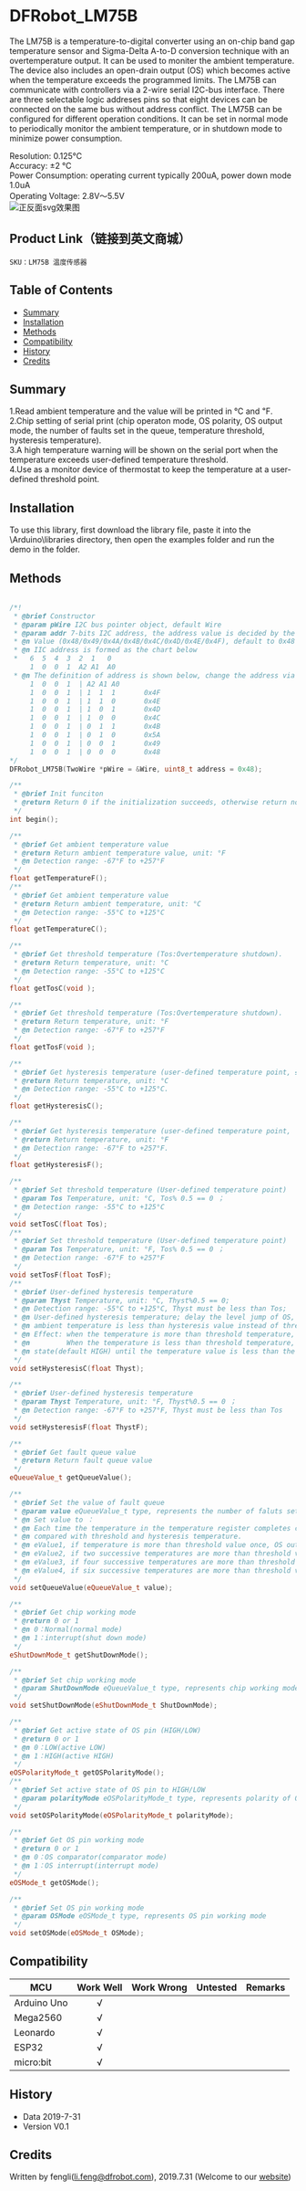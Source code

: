 # DFRobot_LM75B
The LM75B is a temperature-to-digital converter using an on-chip band gap temperature sensor and Sigma-Delta A-to-D conversion technique with an overtemperature output. It can be used to moniter the ambient temperature. The device also includes an open-drain output (OS) which becomes active when the temperature exceeds the programmed limits. The LM75B can communicate with controllers via a 2-wire serial I2C-bus interface. There are three selectable logic addreses pins so that eight devices can be connected on the same bus without address conflict. The LM75B can be configured for different operation conditions. It can be set in normal mode to periodically monitor the ambient temperature, or in shutdown mode to minimize power consumption. <br>

  Resolution: 0.125°C <br>
  Accuracy: ±2 °C <br>
  Power Consumption: operating current typically 200uA, power down mode 1.0uA <br>
  Operating Voltage: 2.8V～5.5V<br>
![正反面svg效果图](https://github.com/ouki-wang/DFRobot_Sensor/raw/master/resources/images/SEN0245svg1.png)

## Product Link（链接到英文商城）
    SKU：LM75B 温度传感器
   
## Table of Contents

* [Summary](#summary)
* [Installation](#installation)
* [Methods](#methods)
* [Compatibility](#compatibility)
* [History](#history)
* [Credits](#credits)

## Summary

   1.Read ambient temperature and the value will be printed in ℃ and ℉. <br>
   2.Chip setting of serial print (chip operaton mode, OS polarity, OS output mode, the number of faults set in the queue, temperature threshold, hysteresis temperature). <br>
   3.A high temperature warning will be shown on the serial port when the temperature exceeds user-defined temperature threshold.<br>
   4.Use as a monitor device of thermostat to keep the temperature at a user-defined threshold point.<br>

## Installation

To use this library, first download the library file, paste it into the \Arduino\libraries directory, then open the examples folder and run the demo in the folder.

## Methods

```C++
    
/*!
 * @brief Constructor
 * @param pWire I2C bus pointer object, default Wire
 * @param addr 7-bits I2C address, the address value is decided by the first three bits.
 * @n Value (0x48/0x49/0x4A/0x4B/0x4C/0x4D/0x4E/0x4F), default to 0x48
 * @n IIC address is formed as the chart below 
 *   6  5  4  3  2  1   0
     1  0  0  1  A2 A1  A0
 * @n The definition of address is shown below, change the address via jumper: defaut 0x48
     1  0  0  1  | A2 A1 A0
     1  0  0  1  | 1  1  1       0x4F
     1  0  0  1  | 1  1  0       0x4E
     1  0  0  1  | 1  0  1       0x4D
     1  0  0  1  | 1  0  0       0x4C
     1  0  0  1  | 0  1  1       0x4B
     1  0  0  1  | 0  1  0       0x5A
     1  0  0  1  | 0  0  1       0x49
     1  0  0  1  | 0  0  0       0x48
*/
DFRobot_LM75B(TwoWire *pWire = &Wire, uint8_t address = 0x48); 

/**
 * @brief Init funciton
 * @return Return 0 if the initialization succeeds, otherwise return non-zero and error code.
 */
int begin();

/**
 * @brief Get ambient temperature value 
 * @return Return ambient temperature value, unit: °F
 * @n Detection range: -67°F to +257°F
 */
float getTemperatureF();
/**
 * @brief Get ambient temperature value
 * @return Return ambient temperature, unit: °C
 * @n Detection range: -55°C to +125°C
 */
float getTemperatureC();

/**
 * @brief Get threshold temperature (Tos:Overtemperature shutdown).
 * @return Return temperature, unit: °C
 * @n Detection range: -55°C to +125°C
 */
float getTosC(void );

/**
 * @brief Get threshold temperature (Tos:Overtemperature shutdown).
 * @return Return temperature, unit: °F
 * @n Detection range: -67°F to +257°F
 */
float getTosF(void );

/**
 * @brief Get hysteresis temperature (user-defined temperature point, ≤ threshold temperature)..
 * @return Return temperature, unit: °C
 * @n Detection range: -55°C to +125°C.
 */
float getHysteresisC();

/**
 * @brief Get hysteresis temperature (user-defined temperature point,  ≤ threshold temperature)..
 * @return Return temperature, unit: °F 
 * @n Detection range: -67°F to +257°F.
 */
float getHysteresisF();

/**
 * @brief Set threshold temperature (User-defined temperature point)
 * @param Tos Temperature, unit: °C, Tos% 0.5 == 0 ；
 * @n Detection range: -55°C to +125°C
 */
void setTosC(float Tos);
/**
 * @brief Set threshold temperature (User-defined temperature point)
 * @param Tos Temperature, unit: °F, Tos% 0.5 == 0 ；
 * @n Detection range: -67°F to +257°F
 */
void setTosF(float TosF);
/**
 * @brief User-defined hysteresis temperature
 * @param Thyst Temperature, unit: °C, Thyst%0.5 == 0;
 * @n Detection range: -55°C to +125°C, Thyst must be less than Tos; 
 * @n User-defined hysteresis temperature; delay the level jump of OS, OS level will jump when the
 * @n ambient temperature is less than hysteresis value instead of threshold value. 
 * @n Effect: when the temperature is more than threshold temperature, OS pin becomes active(default LOW) 
 * @n         When the temperature is less than threshold temperature, OS pin will not back to the normal 
 * @n state(default HIGH) until the temperature value is less than the hysteresis tempreature.  
 */
void setHysteresisC(float Thyst);

/**
 * @brief User-defined hysteresis temperature 
 * @param Thyst Temperature, unit: °F, Thyst%0.5 == 0 ；
 * @n Detection range: -67°F to +257°F, Thyst must be less than Tos
 */
void setHysteresisF(float ThystF);

/**
 * @brief Get fault queue value
 * @return Return fault queue value 
 */
eQueueValue_t getQueueValue();

/**
 * @brief Set the value of fault queue
 * @param value eQueueValue_t type, represents the number of faluts set in the queue.
 * @n Set value to ：
 * @n Each time the temperature in the temperature register completes conversion, it will be automatically
 * @n compared with threshold and hysteresis temperature. 
 * @n eValue1, if temperature is more than threshold value once, OS output active state; 
 * @n eValue2, if two successive temperatures are more than threshold value, OS output active state; 
 * @n eValue3, if four successive temperatures are more than threshold value, OS output active state; 
 * @n eValue4, if six successive temperatures are more than threshold value, OS output active state.
 */
void setQueueValue(eQueueValue_t value);

/**
 * @brief Get chip working mode
 * @return 0 or 1 
 * @n 0：Normal(normal mode)
 * @n 1：interrupt(shut down mode)
 */
eShutDownMode_t getShutDownMode();

/**
 * @brief Set chip working mode
 * @param ShutDownMode eQueueValue_t type, represents chip working mode
 */
void setShutDownMode(eShutDownMode_t ShutDownMode);

/**
 * @brief Get active state of OS pin (HIGH/LOW) 
 * @return 0 or 1 
 * @n 0：LOW(active LOW)
 * @n 1：HIGH(active HIGH)
 */
eOSPolarityMode_t getOSPolarityMode();
/**
 * @brief Set active state of OS pin to HIGH/LOW
 * @param polarityMode eOSPolarityMode_t type, represents polarity of OS pin
 */
void setOSPolarityMode(eOSPolarityMode_t polarityMode);

/**
 * @brief Get OS pin working mode
 * @return 0 or 1 
 * @n 0：OS comparator(comparator mode)
 * @n 1：OS interrupt(interrupt mode)
 */
eOSMode_t getOSMode();

/**
 * @brief Set OS pin working mode 
 * @param OSMode eOSMode_t type, represents OS pin working mode
 */
void setOSMode(eOSMode_t OSMode);
```

## Compatibility

MCU                | Work Well    | Work Wrong   | Untested    | Remarks
------------------ | :----------: | :----------: | :---------: | -----
Arduino Uno        |      √       |              |             | 
Mega2560        |      √       |              |             | 
Leonardo        |      √       |              |             | 
ESP32        |      √       |              |             | 
micro:bit        |      √       |              |             | 


## History

- Data 2019-7-31
- Version V0.1


## Credits

Written by fengli(li.feng@dfrobot.com), 2019.7.31 (Welcome to our [website](https://www.dfrobot.com/))





